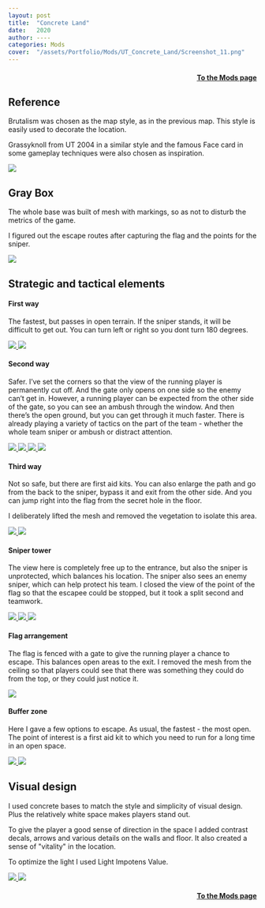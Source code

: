 ```yaml
---
layout: post
title:  "Concrete Land"
date:   2020
author: ----
categories: Mods
cover:  "/assets/Portfolio/Mods/UT_Concrete_Land/Screenshot_11.png"
---
```

<div style="text-align: right;">
<h4><a href="/data/mods">To the Mods page</a></h4>
</div>

<h2>Reference</h2>

Brutalism was chosen as the map style, as in the previous map. This style is easily used to decorate the location.

Grassyknoll from UT 2004 in a similar style and the famous Face card in some gameplay techniques were also chosen as inspiration.

<a href="/assets/Portfolio/Mods/UT_Concrete_Land/Grassyknoll.png" data-lightbox="refs" data-title="Refs">
  <img src="/assets/Portfolio/Mods/UT_Concrete_Land/Grassyknoll.png">
</a>

<h2>Gray Box</h2>


The whole base was built of mesh with markings, so as not to disturb the metrics of the game. 

I figured out the escape routes after capturing the flag and the points for the sniper.

<a href="/assets/Portfolio/Mods/UT_Concrete_Land/Gray_Box/Screenshot_2.png" data-lightbox="refs" data-title="Refs">
  <img src="/assets/Portfolio/Mods/UT_Concrete_Land/Gray_Box/Screenshot_2.png">
</a>

<h2>Strategic and tactical elements</h2>

<h4>First way</h4>

The fastest, but passes in open terrain. If the sniper stands, it will be difficult to get out. You can turn left or right so you dont turn 180 degrees.

<a href="/assets/Portfolio/Mods/UT_Concrete_Land/Screenshot_13.png" data-lightbox="refs" data-title="Refs">
  <img src="/assets/Portfolio/Mods/UT_Concrete_Land/Screenshot_13.png">
</a>
<a href="/assets/Portfolio/Mods/UT_Concrete_Land/gifs/Way 1.gif" data-lightbox="refs" data-title="Refs">
  <img src="/assets/Portfolio/Mods/UT_Concrete_Land/gifs/Way 1.gif">
</a>

<h4>Second way</h4>

Safer. I’ve set the corners so that the view of the running player is permanently cut off. And the gate only opens on one side so the enemy can’t get in. However, a running player can be expected from the other side of the gate, so you can see an ambush through the window. And then there’s the open ground, but you can get through it much faster. There is already playing a variety of tactics on the part of the team - whether the whole team sniper or ambush or distract attention.

<a href="/assets/Portfolio/Mods/UT_Concrete_Land/Screenshot_15.png" data-lightbox="refs" data-title="Refs">
  <img src="/assets/Portfolio/Mods/UT_Concrete_Land/Screenshot_15.png">
</a>
<a href="/assets/Portfolio/Mods/UT_Concrete_Land/gifs/Closed door.gif" data-lightbox="refs" data-title="Refs">
  <img src="/assets/Portfolio/Mods/UT_Concrete_Land/gifs/Closed door.gif">
</a>
<a href="/assets/Portfolio/Mods/UT_Concrete_Land/Screenshot_19.png" data-lightbox="refs" data-title="Refs">
  <img src="/assets/Portfolio/Mods/UT_Concrete_Land/Screenshot_19.png">
</a>
<a href="/assets/Portfolio/Mods/UT_Concrete_Land/gifs/Way 2.gif" data-lightbox="refs" data-title="Refs">
  <img src="/assets/Portfolio/Mods/UT_Concrete_Land/gifs/Way 2.gif">
</a>

<h4>Third way</h4>

Not so safe, but there are first aid kits. You can also enlarge the path and go from the back to the sniper, bypass it and exit from the other side. And you can jump right into the flag from the secret hole in the floor. 

I deliberately lifted the mesh and removed the vegetation to isolate this area.

<a href="/assets/Portfolio/Mods/UT_Concrete_Land/Screenshot_16.png" data-lightbox="refs" data-title="Refs">
  <img src="/assets/Portfolio/Mods/UT_Concrete_Land/Screenshot_16.png">
</a>
<a href="/assets/Portfolio/Mods/UT_Concrete_Land/Screenshot_17.png" data-lightbox="refs" data-title="Refs">
  <img src="/assets/Portfolio/Mods/UT_Concrete_Land/Screenshot_17.png">
</a>

<h4>Sniper tower</h4>

The view here is completely free up to the entrance, but also the sniper is unprotected, which balances his location. The sniper also sees an enemy sniper, which can help protect his team. I closed the view of the point of the flag so that the escapee could be stopped, but it took a split second and teamwork.

<a href="/assets/Portfolio/Mods/UT_Concrete_Land/Screenshot_12.png" data-lightbox="refs" data-title="Refs">
  <img src="/assets/Portfolio/Mods/UT_Concrete_Land/Screenshot_12.png">
</a>
<a href="/assets/Portfolio/Mods/UT_Concrete_Land/gifs/Fall.gif" data-lightbox="refs" data-title="Refs">
  <img src="/assets/Portfolio/Mods/UT_Concrete_Land/gifs/Fall.gif">
</a>
<a href="/assets/Portfolio/Mods/UT_Concrete_Land/Screenshot_32.png" data-lightbox="refs" data-title="Refs">
  <img src="/assets/Portfolio/Mods/UT_Concrete_Land/Screenshot_32.png">
</a>

<h4>Flag arrangement</h4>

The flag is fenced with a gate to give the running player a chance to escape. This balances open areas to the exit. I removed the mesh from the ceiling so that players could see that there was something they could do from the top, or they could just notice it.

<a href="/assets/Portfolio/Mods/UT_Concrete_Land/Screenshot_30.png" data-lightbox="refs" data-title="Refs">
  <img src="/assets/Portfolio/Mods/UT_Concrete_Land/Screenshot_30.png">
</a>

<h4>Buffer zone</h4>

Here I gave a few options to escape. As usual, the fastest - the most open. The point of interest is a first aid kit to which you need to run for a long time in an open space.

<a href="/assets/Portfolio/Mods/UT_Concrete_Land/Boofer 2.png" data-lightbox="refs" data-title="Refs">
  <img src="/assets/Portfolio/Mods/UT_Concrete_Land/Boofer 2.png">
</a>
<a href="/assets/Portfolio/Mods/UT_Concrete_Land/Screenshot_24.png" data-lightbox="refs" data-title="Refs">
  <img src="/assets/Portfolio/Mods/UT_Concrete_Land/Screenshot_24.png">
</a>

<h2>Visual design</h2>

I used concrete bases to match the style and simplicity of visual design. Plus the relatively white space makes players stand out. 

To give the player a good sense of direction in the space I added contrast decals, arrows and various details on the walls and floor. It also created a sense of "vitality" in the location.

To optimize the light I used Light Impotens Value. 

<a href="/assets/Portfolio/Mods/UT_Concrete_Land/Screenshot_31.png" data-lightbox="refs" data-title="Refs">
  <img src="/assets/Portfolio/Mods/UT_Concrete_Land/Screenshot_31.png">
</a>
<a href="/assets/Portfolio/Mods/UT_Concrete_Land/Screenshot_21.png" data-lightbox="refs" data-title="Refs">
  <img src="/assets/Portfolio/Mods/UT_Concrete_Land/Screenshot_21.png">
</a>

<div style="text-align: right;">
<h4><a href="/data/mods">To the Mods page</a></h4>
</div>

